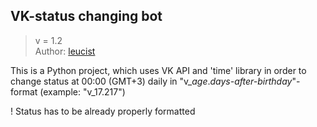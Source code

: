 ## VK-status changing bot

> v = 1.2\
> Author: [leucist](https://github.com/Leucist)

This is a Python project, which uses VK API and 'time' library in order to change status at 00:00 (GMT+3) daily in "v_*age*.*days-after-birthday*"-format (example: "v_17.217")

! Status has to be already properly formatted 